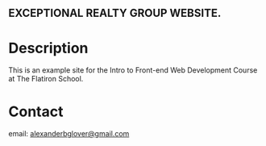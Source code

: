EXCEPTIONAL REALTY GROUP WEBSITE.
---

# Description

This is an example site for the Intro to Front-end Web Development Course at The Flatiron School.

# Contact

email: alexanderbglover@gmail.com
